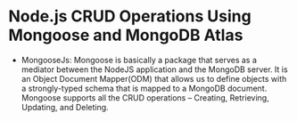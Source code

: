 # Node.js CRUD Operations Using Mongoose and MongoDB Atlas
- MongooseJs: Mongoose is basically a package that serves as a mediator between the NodeJS application and the MongoDB server. It is an Object Document Mapper(ODM) that allows us to define objects with a strongly-typed schema that is mapped to a MongoDB document. Mongoose supports all the CRUD operations – Creating, Retrieving, Updating, and Deleting.